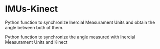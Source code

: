 # IMUs-Kinect
Python function to synchronize Inercial Measurament Units and obtain the angle between both of them.

Python function to synchronize the angle measured with Inercial Measurament Units and Kinect 
